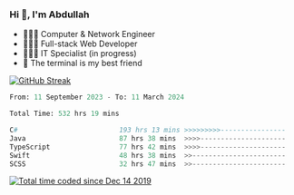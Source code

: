 <h3>Hi 👋, I'm Abdullah</h3>

- 👷🏼‍♂️ Computer & Network Engineer
- 👨🏻‍💻 Full-stack Web Developer
- 👨🏻‍💻 IT Specialist (in progress)
- 🖤 The terminal is my best friend

[![GitHub Streak](https://streak-stats.demolab.com?user=al3bad&theme=transparent&date_format=j%20M%5B%20Y%5D)](https://git.io/streak-stats)

<!--START_SECTION:waka-->

```python
From: 11 September 2023 - To: 11 March 2024

Total Time: 532 hrs 19 mins

C#                         193 hrs 13 mins >>>>>>>>>----------------   35.97 %
Java                       87 hrs 38 mins  >>>>---------------------   16.32 %
TypeScript                 77 hrs 42 mins  >>>>---------------------   14.47 %
Swift                      48 hrs 38 mins  >>-----------------------   09.05 %
SCSS                       32 hrs 47 mins  >>-----------------------   06.11 %
```

<!--END_SECTION:waka-->

<p>
  <a href="https://wakatime.com/@ce2a2aac-0d6b-4d65-b864-8a4bcaf12967"><img src="https://wakatime.com/badge/user/ce2a2aac-0d6b-4d65-b864-8a4bcaf12967.svg" alt="Total time coded since Dec 14 2019" /></a>
</p>
